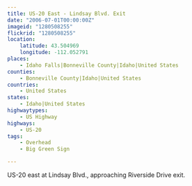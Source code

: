```yaml
---
title: US-20 East - Lindsay Blvd. Exit
date: "2006-07-01T00:00:00Z"
imageid: "1280508255"
flickrid: "1280508255"
location:
    latitude: 43.504969
    longitude: -112.052791
places:
    - Idaho Falls|Bonneville County|Idaho|United States
counties:
    - Bonneville County|Idaho|United States
countries:
    - United States
states:
    - Idaho|United States
highwaytypes:
    - US Highway
highways:
    - US-20
tags:
    - Overhead
    - Big Green Sign

---
```

US-20 east at Lindsay Blvd., approaching Riverside Drive exit.